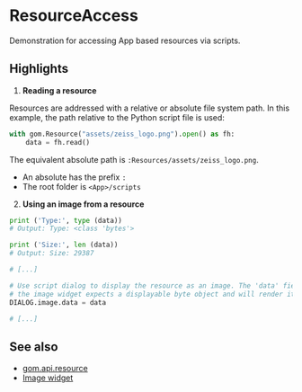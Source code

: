 # ResourceAccess

Demonstration for accessing App based resources via scripts.

## Highlights

1. **Reading a resource**

Resources are addressed with a relative or absolute file system path. In this example, the path relative to the Python script file is used:

```python
with gom.Resource("assets/zeiss_logo.png").open() as fh:
    data = fh.read()
```

The equivalent absolute path is `:Resources/assets/zeiss_logo.png`.

* An absolute has the prefix `:`
* The root folder is `<App>/scripts`

2. **Using an image from a resource**

```python
print ('Type:', type (data))
# Output: Type: <class 'bytes'>

print ('Size:', len (data))
# Output: Size: 29387

# [...]

# Use script dialog to display the resource as an image. The 'data' field of
# the image widget expects a displayable byte object and will render it.
DIALOG.image.data = data

# [...]
```

## See also

* [gom.api.resource](https://zeissiqs.github.io/zeiss-inspect-addon-api/2025/python_api/resource_api.html)
* [Image widget](https://zeissiqs.github.io/zeiss-inspect-addon-api/main/howtos/python_api_introduction/user_defined_dialogs.html#image-widget)
